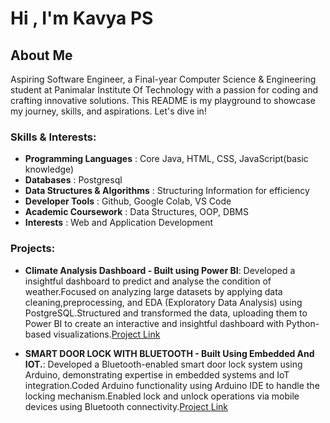 # Hi , I'm Kavya PS

## About Me
Aspiring Software Engineer, a Final-year Computer Science & Engineering student at Panimalar Institute Of Technology with a passion for coding and crafting innovative solutions. This README is my playground to showcase my journey, skills, and aspirations. Let's dive in!

### Skills & Interests:

- **Programming Languages**          : Core Java, HTML, CSS, JavaScript(basic knowledge)
- **Databases**                      : Postgresql
- **Data Structures & Algorithms**   : Structuring Information for efficiency
- **Developer Tools**                : Github, Google Colab, VS Code
- **Academic Coursework**            : Data Structures, OOP, DBMS
- **Interests**                      : Web and Application Development

### Projects:
- **Climate Analysis Dashboard - Built using Power BI**: Developed a insightful dashboard to predict and analyse the condition of weather.Focused on analyzing large datasets by applying data cleaning,preprocessing, and EDA (Exploratory Data Analysis)
using PostgreSQL.Structured and transformed the data, uploading them to Power BI to create an interactive and
insightful dashboard with Python-based visualizations.[Project Link](README.md)

- **SMART DOOR LOCK WITH BLUETOOTH - Built Using Embedded And IOT.**: Developed a Bluetooth-enabled smart door lock system using Arduino, demonstrating expertise in embedded systems
and IoT integration.Coded Arduino functionality using Arduino IDE to handle the locking mechanism.Enabled lock
and unlock operations via mobile devices using Bluetooth connectivity.[Project Link](https://github.com/grishma-gedela/Tech-News.git)
 







